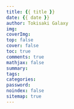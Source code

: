 ```yaml
---
title: {{ title }}
date: {{ date }}
author: Tokisaki Galaxy
img: 
coverImg: 
top: false
cover: false
toc: true
comments: true
mathjax: false
summary: 
tags: 
categories: 
password: 
noindex: false
sitemap: true
---
```

